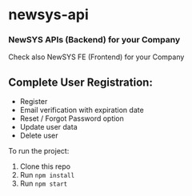 # newsys-api

### NewSYS APIs (Backend) for your Company
Check also NewSYS FE (Frontend) for your Company
## Complete User Registration:
- Register
- Email verification with expiration date
- Reset / Forgot Password option
- Update user data
- Delete user

To run the project:

1. Clone this repo
2. Run `npm install`
3. Run `npm start`